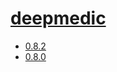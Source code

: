 # [deepmedic](https://hpc.nih.gov/apps/deepmedic.html)
- [0.8.2](/image-analysis/deepmedic/0.8.2)
- [0.8.0](/image-analysis/deepmedic/0.8.0)
